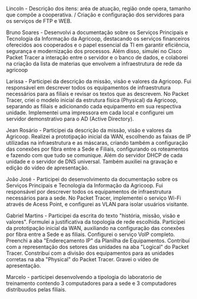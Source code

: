 Lincoln - Descrição dos itens: aréa de atuação, região onde opera, tamanho que compõe a cooperativa. / Criação e configuração dos servidores para os serviços de FTP e WEB.

Bruno Soares - Desenvolvi a documentação sobre os Serviços Principais e Tecnologia da Informação da Agricoop, destacando os serviços financeiros oferecidos aos cooperados e o papel essencial da TI em garantir eficiência, segurança e modernização dos processos. Além disso, simulei no Cisco Packet Tracer a interação entre o servidor e o banco de dados, e colaborei na criação da lista de materias que envolvem a infraestrutura de rede da agricoop

Larissa - Participei da descrição da missão, visão e valores da Agricoop. Fui responsável em descrever todos os equipamentos de infraestrutura necessários para as filiais e revisar os textos que as descrevem. No Packet Tracer, criei o modelo inicial da estrutura física (Physical) da Agricoop, separando as filiais e adicionando cada equipamento em sua respectiva unidade. Implementei uma impressora em cada local e configurei um servidor demonstrativo para o AD (Active Directory).

Jean Rosário - Participei da descrição da missão, visão e valores da Agricoop. Realizei a prototipação inicial da WAN, escolhendo as faixas de IP utilizadas na infraestrutura e as máscaras, criando também a configuração das conexões por fibra entre a Sede e Filiais, configurando os roteamentos e fazendo com que tudo se comunique. Além do servidor DHCP de cada unidade e o servidor de DNS universal. Também auxiliei na gravação e edição do vídeo de apresentação.

João José - Participei do desenvolvimento da documentação sobre os Serviços Principais e Tecnologia da Informação da Agricoop. Fui responsável por descrever todos os equipamentos de infraestrutura necessários para a sede. No Packet Tracer, implementei o serviço Wi-Fi através de Acess Point, e configurei as VLAN para isolar usuários visitante. 

Gabriel Martins - Participei da escrita do texto "história, missão, visão e valores". Formulei a justificativa da topologia de rede escolhida. Participei da prototipação inicial da WAN, auxiliando na configuração das conexões por fibra entre a Sede e as filiais. Configurei o serviço VoIP completo. Preenchi a aba "Endereçamento IP" da Planilha de Equipamentos. Contribuí com a representação dos setores das unidades na aba "Logical" do Packet Tracer. Constribuí com a divisão dos equipamentos para as unidades corretas na aba "Physical" do Packet Tracer. Gravei o vídeo de apresentação.

Marcelo - participei desenvolvendo a tipologia do laboratorio de treinamento contendo 3 computadores para a sede e 3 computadores distribuudos pelas filiais.
